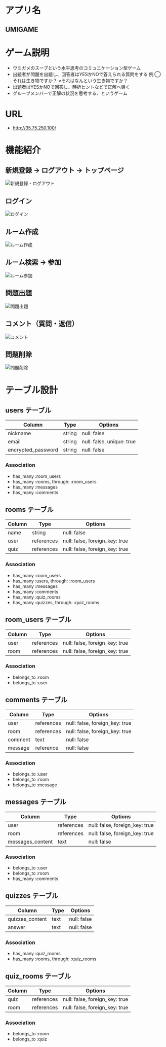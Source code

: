 # アプリ名
## UMIGAME

# ゲーム説明
- ウミガメのスープという水平思考のコミュニケーション型ゲーム
- 出題者が問題を出題し、回答者はYESかNOで答えられる質問をする
    例 ◯それは生き物ですか？ ×それはなんという生き物ですか？
- 出題者はYESかNOで回答し、時折ヒントなどで正解へ導く
- グループメンバーで正解の状況を思考する、というゲーム

# URL
- http://35.75.250.100/

# 機能紹介
## 新規登録 → ログアウト → トップページ
![新規登録・ログアウト](https://user-images.githubusercontent.com/84889081/131308061-2cad1cff-e15e-4b49-9386-426acf4ac6cd.gif)

## ログイン
![ログイン](https://user-images.githubusercontent.com/84889081/131308496-4adb0387-72a4-41f0-9245-78da6f00693b.gif)

## ルーム作成
![ルーム作成](https://user-images.githubusercontent.com/84889081/131308547-4383b5d4-4f62-4dfc-982b-4861d6f5407a.gif)

## ルーム検索 → 参加
![ルーム参加](https://user-images.githubusercontent.com/84889081/131308599-f0dd8f65-15e7-4a21-bc40-5ed56c47363a.gif)

## 問題出題
![問題出題](https://user-images.githubusercontent.com/84889081/131308673-0d5b26d3-d90b-4ec6-b151-588141b42da5.gif)

## コメント（質問・返信）
![コメント](https://user-images.githubusercontent.com/84889081/131308727-572da96c-2b18-4188-be84-ccb5089579d7.gif)

## 問題削除
![問題削除](https://user-images.githubusercontent.com/84889081/131308786-7079250c-a293-458e-850e-2e760c8e7490.gif)



# テーブル設計

## users テーブル

| Column             | Type   | Options                   |
| ------------------ | ------ | ------------------------- |
| nickname           | string | null: false               |
| email              | string | null: false, unique: true |
| encrypted_password | string | null: false               |
### Association

- has_many :room_users
- has_many :rooms, through: :room_users
- has_many :messages
- has_many :comments

## rooms テーブル

| Column             | Type        | Options                        |
| ------------------ | ----------- | ------------------------------ |
| name               | string      | null: false                    |
| user               | references  | null: false, foreign_key: true |
| quiz               | references  | null: false, foreign_key: true |

### Association

- has_many :room_users
- has_many :users, through: :room_users
- has_many :messages
- has_many :comments
- has_many :quiz_rooms
- has_many :quizzes, through: :quiz_rooms


## room_users テーブル

| Column | Type       | Options                        |
| ------ | ---------- | ------------------------------ |
| user   | references | null: false, foreign_key: true |
| room   | references | null: false, foreign_key: true |

### Association

- belongs_to :room
- belongs_to :user

## comments テーブル

| Column        | Type       | Options                        |
| ------------- | ---------- | ------------------------------ |
| user          | references | null: false, foreign_key: true |
| room          | references | null: false, foreign_key: true |
| comment       | text       | null: false                    |
| message       | reference  | null: false                    |

### Association

- belongs_to :user
- belongs_to :room
- belongs_to :message

## messages テーブル

| Column             | Type       | Options                        |
| ------------------ | ---------- | ------------------------------ |
| user               | references | null: false, foreign_key: true |
| room               | references | null: false, foreign_key: true |
| messages_content   | text       | null: false                    |

### Association

- belongs_to :user
- belongs_to :room
- has_many :comments 


## quizzes テーブル

| Column          | Type       | Options                        |
| --------------- | ---------- | ------------------------------ |
| quizzes_content | text       | null: false                    |
| answer          | text       | null: false                    |

### Association

- has_many :quiz_rooms
- has_many :rooms, through: :quiz_rooms



## quiz_rooms テーブル

| Column | Type       | Options                        |
| ------ | ---------- | ------------------------------ |
| quiz   | references | null: false, foreign_key: true |
| room   | references | null: false, foreign_key: true |

### Association

- belongs_to :room
- belongs_to :quiz